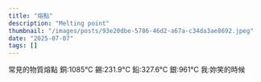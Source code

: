 ```yaml
---
title: "熔點"
description: "Melting point"
thumbnail: "/images/posts/93e20dbe-5786-46d2-a67a-c34da3ae8692.jpeg"
date: "2025-07-07"
tags: []
---
```


常見的物質熔點
銅:1085°C
錫:231.9°C
鉛:327.6°C
銀:961°C
我:妳笑的時候

